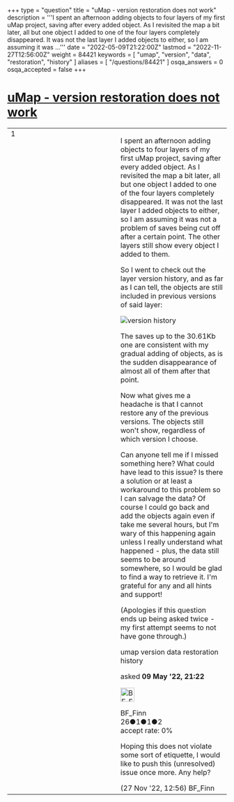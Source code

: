 +++
type = "question"
title = "uMap - version restoration does not work"
description = '''I spent an afternoon adding objects to four layers of my first uMap project, saving after every added object. As I revisited the map a bit later, all but one object I added to one of the four layers completely disappeared. It was not the last layer I added objects to either, so I am assuming it was ...'''
date = "2022-05-09T21:22:00Z"
lastmod = "2022-11-27T12:56:00Z"
weight = 84421
keywords = [ "umap", "version", "data", "restoration", "history" ]
aliases = [ "/questions/84421" ]
osqa_answers = 0
osqa_accepted = false
+++

<div class="headNormal">

# [uMap - version restoration does not work](/questions/84421/umap-version-restoration-does-not-work)

</div>

<div id="main-body">

<div id="askform">

<table id="question-table" style="width:100%;">
<colgroup>
<col style="width: 50%" />
<col style="width: 50%" />
</colgroup>
<tbody>
<tr>
<td style="width: 30px; vertical-align: top"><div class="vote-buttons">
<span id="post-84421-upvote" class="ajax-command post-vote up" rel="nofollow" title="I like this post (click again to cancel)"> </span>
<div id="post-84421-score" class="post-score" title="current number of votes">
1
</div>
<span id="post-84421-downvote" class="ajax-command post-vote down" rel="nofollow" title="I dont like this post (click again to cancel)"> </span> <span id="favorite-mark" class="ajax-command favorite-mark" rel="nofollow" title="mark/unmark this question as favorite (click again to cancel)"> </span>
<div id="favorite-count" class="favorite-count">
&#10;</div>
</div></td>
<td><div id="item-right">
<div class="question-body">
<p>I spent an afternoon adding objects to four layers of my first uMap project, saving after every added object. As I revisited the map a bit later, all but one object I added to one of the four layers completely disappeared. It was not the last layer I added objects to either, so I am assuming it was not a problem of saves being cut off after a certain point. The other layers still show every object I added to them.</p>
<p>So I went to check out the layer version history, and as far as I can tell, the objects are still included in previous versions of said layer:</p>
<p><img src="https://i.imgur.com/uZRqB2R.png" title="version history" alt="version history" /></p>
<p>The saves up to the 30.61Kb one are consistent with my gradual adding of objects, as is the sudden disappearance of almost all of them after that point.</p>
<p>Now what gives me a headache is that I cannot restore any of the previous versions. The objects still won't show, regardless of which version I choose.</p>
<p>Can anyone tell me if I missed something here? What could have lead to this issue? Is there a solution or at least a workaround to this problem so I can salvage the data? Of course I could go back and add the objects again even if take me several hours, but I'm wary of this happening again unless I really understand what happened - plus, the data still seems to be around somewhere, so I would be glad to find a way to retrieve it. I'm grateful for any and all hints and support!</p>
<p>(Apologies if this question ends up being asked twice - my first attempt seems to not have gone through.)</p>
</div>
<div id="question-tags" class="tags-container tags">
<span class="post-tag tag-link-umap" rel="tag" title="see questions tagged &#39;umap&#39;">umap</span> <span class="post-tag tag-link-version" rel="tag" title="see questions tagged &#39;version&#39;">version</span> <span class="post-tag tag-link-data" rel="tag" title="see questions tagged &#39;data&#39;">data</span> <span class="post-tag tag-link-restoration" rel="tag" title="see questions tagged &#39;restoration&#39;">restoration</span> <span class="post-tag tag-link-history" rel="tag" title="see questions tagged &#39;history&#39;">history</span>
</div>
<div id="question-controls" class="post-controls">
&#10;</div>
<div class="post-update-info-container">
<div class="post-update-info post-update-info-user">
<p>asked <strong>09 May '22, 21:22</strong></p>
<img src="https://secure.gravatar.com/avatar/7a281f551d10c0e141a465dc8ca15819?s=32&amp;d=identicon&amp;r=g" class="gravatar" width="32" height="32" alt="BF_Finn&#39;s gravatar image" />
<p><span>BF_Finn</span><br />
<span class="score" title="26 reputation points">26</span><span title="1 badges"><span class="badge1">●</span><span class="badgecount">1</span></span><span title="1 badges"><span class="silver">●</span><span class="badgecount">1</span></span><span title="2 badges"><span class="bronze">●</span><span class="badgecount">2</span></span><br />
<span class="accept_rate" title="Rate of the user&#39;s accepted answers">accept rate:</span> <span title="BF_Finn has no accepted answers">0%</span></p>
</img>
</div>
</div>
<div id="comments-container-84421" class="comments-container">
<span id="86241"></span>
<div id="comment-86241" class="comment">
<div id="post-86241-score" class="comment-score">
&#10;</div>
<div class="comment-text">
<p>Hoping this does not violate some sort of etiquette, I would like to push this (unresolved) issue once more. Any help?</p>
</div>
<div id="comment-86241-info" class="comment-info">
<span class="comment-age">(27 Nov '22, 12:56)</span> <span class="comment-user userinfo">BF_Finn</span>
</div>
</div>
</div>
<div id="comment-tools-84421" class="comment-tools">
&#10;</div>
<div class="clear">
&#10;</div>
<div id="comment-84421-form-container" class="comment-form-container">
&#10;</div>
<div class="clear">
&#10;</div>
</div></td>
</tr>
</tbody>
</table>

</div>

</div>

